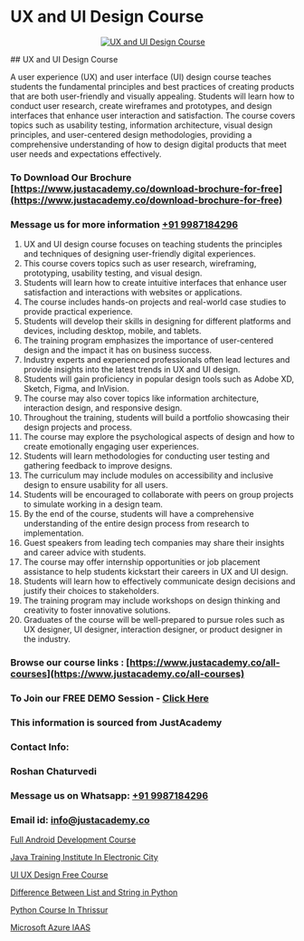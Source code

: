 # UX and UI Design Course

<p align="center">
  <a href="https://justacademy.co/all-courses">
    <img src="https://i.ibb.co/P5KtSQ2/ui-ux.png" alt="UX and UI Design Course">
  </a>
</p>
## UX and UI Design Course

A user experience (UX) and user interface (UI) design course teaches students the fundamental principles and best practices of creating products that are both user-friendly and visually appealing. Students will learn how to conduct user research, create wireframes and prototypes, and design interfaces that enhance user interaction and satisfaction. The course covers topics such as usability testing, information architecture, visual design principles, and user-centered design methodologies, providing a comprehensive understanding of how to design digital products that meet user needs and expectations effectively.
### To Download Our Brochure [https://www.justacademy.co/download-brochure-for-free](https://www.justacademy.co/download-brochure-for-free)
### Message us for more information [+91 9987184296](https://api.whatsapp.com/send?phone=919987184296)
1) UX and UI design course focuses on teaching students the principles and techniques of designing user-friendly digital experiences.
2) This course covers topics such as user research, wireframing, prototyping, usability testing, and visual design.
3) Students will learn how to create intuitive interfaces that enhance user satisfaction and interactions with websites or applications.
4) The course includes hands-on projects and real-world case studies to provide practical experience.
5) Students will develop their skills in designing for different platforms and devices, including desktop, mobile, and tablets.
6) The training program emphasizes the importance of user-centered design and the impact it has on business success.
7) Industry experts and experienced professionals often lead lectures and provide insights into the latest trends in UX and UI design.
8) Students will gain proficiency in popular design tools such as Adobe XD, Sketch, Figma, and InVision.
9) The course may also cover topics like information architecture, interaction design, and responsive design.
10) Throughout the training, students will build a portfolio showcasing their design projects and process.
11) The course may explore the psychological aspects of design and how to create emotionally engaging user experiences.
12) Students will learn methodologies for conducting user testing and gathering feedback to improve designs.
13) The curriculum may include modules on accessibility and inclusive design to ensure usability for all users.
14) Students will be encouraged to collaborate with peers on group projects to simulate working in a design team.
15) By the end of the course, students will have a comprehensive understanding of the entire design process from research to implementation.
16) Guest speakers from leading tech companies may share their insights and career advice with students.
17) The course may offer internship opportunities or job placement assistance to help students kickstart their careers in UX and UI design.
18) Students will learn how to effectively communicate design decisions and justify their choices to stakeholders.
19) The training program may include workshops on design thinking and creativity to foster innovative solutions.
20) Graduates of the course will be well-prepared to pursue roles such as UX designer, UI designer, interaction designer, or product designer in the industry.

### Browse our course links : [https://www.justacademy.co/all-courses](https://www.justacademy.co/all-courses) 
### To Join our FREE DEMO Session - [Click Here](https://www.justacademy.co/register-for-course-demo)


### This information is sourced from JustAcademy
### Contact Info:
### Roshan Chaturvedi
### Message us on Whatsapp: [+91 9987184296](https://api.whatsapp.com/send?phone=919987184296)
### Email id: [info@justacademy.co](mailto:info@justacademy.co)
                
[Full Android Development Course](https://www.linkedin.com/pulse/full-android-development-course-justacademy-kolkata-8hmvc/)

[Java Training Institute In Electronic City](https://www.linkedin.com/pulse/java-training-institute-electronic-city-justacademy-mumbai-uj8ze?trackingId=SFgxhd1JSGnc64bvRX9TNA%3D%3D&lipi=urn%3Ali%3Apage%3Ad_flagship3_showcase_admin%3B4hzOhjOyRsS4BMzXWRzbRw%3D%3D)

[UI UX Design Free Course](https://medium.com/@akanshapatil/ui-ux-design-free-course-5ccaded36ae5)

[Difference Between List and String in Python](https://medium.com/@mistersumit961/difference-between-list-and-string-in-python-a4a30061aef1)

[Python Course In Thrissur](https://justacademyin.github.io/justacademy/python-course-in-thrissur)

[Microsoft Azure IAAS](https://justacademyin.github.io/justacademy/microsoft-azure-iaas)

